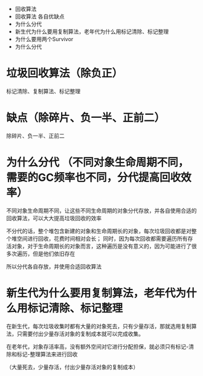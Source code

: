 * 回收算法
* 回收算法 各自优缺点
* 为什么分代
* 新生代为什么要用复制算法，老年代为什么用标记清除、标记整理
* 为什么要用两个Survivor
* 为什么分代


# 垃圾回收算法（除负正）
标记清除、复制算法、标记整理

# 缺点（除碎片、负一半、正前二）
除碎片、负一半、正前二

# 为什么分代 （不同对象生命周期不同，需要的GC频率也不同，分代提高回收效率）
不同对象生命周期不同，让这些不同生命周期的对象分代存放，并各自使用合适的回收算法，可以大大提高垃圾回收的效率


不分代的话，整个堆包含新建的对象和生命周期长的对象，每次垃圾回收都是对整个堆空间进行回收，花费时间相对会长；
同时，因为每次回收都需要遍历所有存活对象，对于生命周期长的对象而言，这种遍历是没有意义的，因为可能进行了很多次遍历，但是他们依旧存在

所以分代各自存放，并使用合适回收算法

# 新生代为什么要用复制算法，老年代为什么用标记清除、标记整理

在新生代，每次垃圾收集时都有大量的对象死去，只有少量存活，那就选用复制算法，只需要付出少量存活对象的复制成本就可以完成收集。

在老年代，对象存活率高，没有额外空间对它进行分配担保，就必须只有标记-清除和标记-整理算法来进行回收

（大量死去，少量存活，付出少量存活对象的复制成本）



